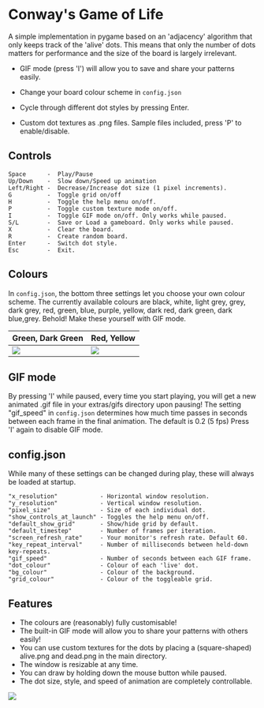 # Conway's Game of Life
A simple implementation in pygame based on an 'adjacency' algorithm that only keeps track of the 'alive' dots. This means that only the number of dots matters for performance and the size of the board is largely irrelevant.

* GIF mode (press 'I') will allow you to save and share your patterns easily.

* Change your board colour scheme in `config.json`

* Cycle through different dot styles by pressing Enter.

* Custom dot textures as .png files. Sample files included, press 'P' to enable/disable.

## Controls
    Space      -  Play/Pause  
    Up/Down    -  Slow down/Speed up animation  
    Left/Right -  Decrease/Increase dot size (1 pixel increments).  
    G          -  Toggle grid on/off  
    H          -  Toggle the help menu on/off.  
    P          -  Toggle custom texture mode on/off.  
    I          -  Toggle GIF mode on/off. Only works while paused.
    S/L        -  Save or Load a gameboard. Only works while paused.  
    X          -  Clear the board.  
    R          -  Create random board.  
    Enter      -  Switch dot style.  
    Esc        -  Exit.

## Colours
In `config.json`, the bottom three settings let you choose your own colour scheme. The currently available colours are black, white, light grey, grey, dark grey, red, green, blue, purple, yellow, dark red, dark green, dark blue,grey. Behold! Make these yourself with GIF mode.

| Green, Dark Green | Red, Yellow |
| --- | --- |
| ![](https://i.imgur.com/CY5lPSD.gif) | ![](https://i.imgur.com/MtR1k8K.gif) |

## GIF mode
By pressing 'I' while paused, every time you start playing, you will get a new animated .gif file in your extras/gifs directory upon pausing! The setting "gif_speed" in `config.json` determines how much time passes in seconds between each frame in the final animation. The default is 0.2 (5 fps) Press 'I' again to disable GIF mode.

## config.json
While many of these settings can be changed during play, these will always be loaded at startup.

    "x_resolution"            - Horizontal window resolution.  
    "y_resolution"            - Vertical window resolution.  
    "pixel_size"              - Size of each individual dot.  
    "show_controls_at_launch" - Toggles the help menu on/off.  
    "default_show_grid"       - Show/hide grid by default.  
    "default_timestep"        - Number of frames per iteration.  
    "screen_refresh_rate"     - Your monitor's refresh rate. Default 60.  
    "key_repeat_interval"     - Number of milliseconds between held-down key-repeats.  
    "gif_speed"               - Number of seconds between each GIF frame.  
    "dot_colour"              - Colour of each 'live' dot.  
    "bg_colour"               - Colour of the background.  
    "grid_colour"             - Colour of the toggleable grid.

## Features
* The colours are (reasonably) fully customisable!
* The built-in GIF mode will allow you to share your patterns with others easily!
* You can use custom textures for the dots by placing a (square-shaped) alive.png and dead.png in the main directory.
* The window is resizable at any time.
* You can draw by holding down the mouse button while paused.
* The dot size, style, and speed of animation are completely controllable.

![](https://i.imgur.com/OakHazR.gif)